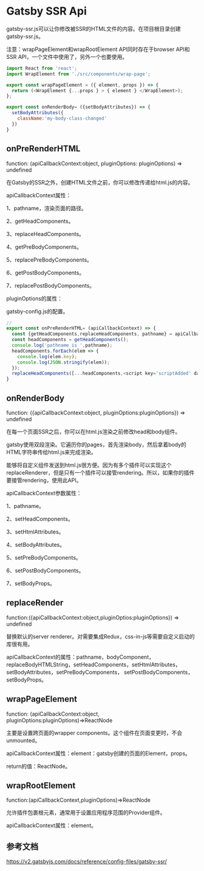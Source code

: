 # Gatsby SSR Api

gatsby-ssr.js可以让你修改被SSR的HTML文件的内容。在项目根目录创建gatsby-ssr.js。

注意：wrapPageElement和wrapRootElement API同时存在于browser API和SSR API，一个文件中使用了，另外一个也要使用。

```js
import React from 'react';
import WrapElement from './src/components/wrap-page';

export const wrapPageElement = ({ element, props }) => {
  return (<WrapElement {...props } > { element } </WrapElement>);
};

export const onRenderBody= ({setBodyAttributes}) => {
  setBodyAttributes({
    className:'my-body-class-changed'
  })
}
```

## onPreRenderHTML

function: (apiCallbackContext:object, pluginOptions: pluginOptions) => undefined

在Gatsby的SSR之外，创建HTML文件之前，你可以修改传递给html.js的内容。

apiCallbackContext属性：

1、pathname，渲染页面的路径。

2、getHeadComponents。

3、replaceHeadComponents。

4、getPreBodyComponents。

5、replacePreBodyComponents。

6、getPostBodyComponents。

7、replacePostBodyComponents。

pluginOptions的属性：

gatsby-config.js的配置。

```js
//
export const onPreRenderHTML= (apiCallbackContext) => {
  const {getHeadComponents,replaceHeadComponents, pathname} = apiCallbackContext;
  const headComponents = getHeadComponents();
  console.log('pathname is ',pathname);
  headComponents.forEach(elem => {
    console.log(elem.key);
    console.log(JSON.stringify(elem));
  });
  replaceHeadComponents([...headComponents,<script key='scriptAdded' dangerouslySetInnerHTML={{ __html: 'console.log("Script added!")' }}></script>])
}
```

## onRenderBody

function: ({apiCallbackContext:object, pluginOptions:pluginOptions}) => undefined

在每一个页面SSR之后，你可以在html.js渲染之前修改head和body组件。

gatsby使用双段渲染。它遍历你的pages，首先渲染body，然后拿着body的HTML字符串传给html.js来完成渲染。

能够将自定义组件发送到html.js很方便。因为有多个插件可以实现这个replaceRenderer，但是只有一个插件可以接管rendering。所以，如果你的插件要接管rendering，使用此API。

apiCallbackContext参数属性：

1、pathname。

2、setHeadComponents。

3、setHtmlAttributes。

4、setBodyAttributes。

5、setPreBodyComponents。

6、setPostBodyComponents。

7、setBodyProps。

## replaceRender

function:({apiCallbackContext:object,pluginOptios:pluginOptions}) => undefined

替换默认的server renderer。对需要集成Redux，css-in-js等需要自定义启动的库很有用。

apiCallbackContext的属性：pathname，bodyComponent，replaceBodyHTMLString，setHeadComponents，setHtmlAttributes，setBodyAttributes，setPreBodyComponents，
setPostBodyComponents，setBodyProps。

## wrapPageElement

function: (apiCallbackContext:object, pluginOptions:pluginOptions)=>ReactNode

主要是设置跨页面的wrapper components。这个组件在页面变更时，不会unmounted。

apiCallbackContext属性：element：gatsby创建的页面的Element，props。

return的值：ReactNode。

## wrapRootElement

function:(apiCallbackContext,pluginOptions)=>ReactNode

允许插件包裹根元素，通常用于设置应用程序范围的Provider组件。

apiCallbackContext属性：element。



## 参考文档

https://v2.gatsbyjs.com/docs/reference/config-files/gatsby-ssr/